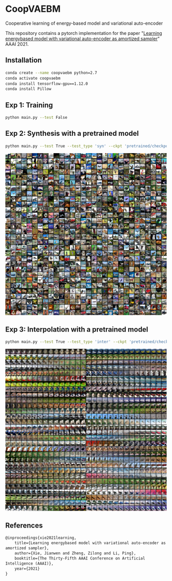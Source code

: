 # CoopVAEBM
Cooperative learning of energy-based model and variational auto-encoder

This repository contains a pytorch implementation for the paper "[Learning energybased model with variational auto-encoder as amortized sampler](https://arxiv.org/pdf/2012.14936.pdf)" AAAI 2021.


## Installation


```bash
conda create --name coopvaebm python=2.7
conda activate coopvaebm
conda install tensorflow-gpu==1.12.0
conda install Pillow    
```
    
## Exp 1: Training


```bash
python main.py --test False
```

## Exp 2: Synthesis with a pretrained model


```bash
python main.py --test True --test_type 'syn' --ckpt 'pretrained/checkpoints/cifar/model.ckpt-3000'
```
<p align="center"><img src="/demo/syn.png" width="700px"/></p>

## Exp 3: Interpolation with a pretrained model


```bash
python main.py --test True --test_type 'inter' --ckpt 'pretrained/checkpoints/cifar/model.ckpt-3000'
```

<p align="center"><img src="/demo/interp.png" width="700px"/></p>

## References
    @inproceedings{xie2021learning,
        title={Learning energybased model with variational auto-encoder as amortized sampler},
        author={Xie, Jianwen and Zheng, Zilong and Li, Ping},
        booktitle={The Thirty-Fifth AAAI Conference on Artificial Intelligence (AAAI)},
        year={2021}
    }
